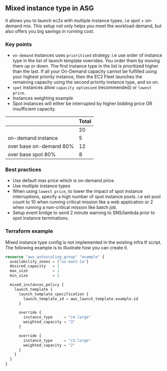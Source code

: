 ## Mixed instance type in ASG

It allows you to launch ec2s with multiple instance types. i.e spot + on-demand mix. This setup not only helps you meet the workload demand, but also offers you big savings in running cost.

### Key points

- `on-demand` instances uses `prioritised` strategy. i.e use order of instance type in the list of launch template overrides. You order them by moving them up or down. The first instance type in the list is prioritized higher than the last. If all your On-Demand capacity cannot be fulfilled using your highest priority instance, then the EC2 Fleet launches the remaining capacity using the second priority instance type, and so on.
- `spot` instances allow `capacity optimised` (recommended) or `lowest price`.
- Instances weighting example
- Spot instances will either be interrupted by higher bidding price OR insufficient capacity.

|   | Total  |
|---|--------|
|   |   20   |
| on-demand instance  |    5    |
| over base on-demand 80%   |   12     |
| over base spot 80%   |   8     |


### Best practices

- Use default max price which is on-demand price.
- Use multiple instance types
- When using `lowest price`, to lower the impact of spot instance interruptions, specify a high number of spot instance pools. i.e set pool count to 10 when running critical mission like a web application or 2 when running a non-critical mission like batch job.
- Setup event bridge to send 2 minute warning to SNS/lambda prior to spot instance terminations.

### Terraform example

Mixed instance type config is not implemented in the existing infra tf script. The following example is to illustrate how you can create it.

```tf
resource "aws_autoscaling_group" "example" {
  availability_zones = ["us-east-1a"]
  desired_capacity   = 1
  max_size           = 1
  min_size           = 1

  mixed_instances_policy {
    launch_template {
      launch_template_specification {
        launch_template_id = aws_launch_template.example.id
      }

      override {
        instance_type     = "c4.large"
        weighted_capacity = "3"
      }

      override {
        instance_type     = "c3.large"
        weighted_capacity = "2"
      }
    }
  }
}
```
